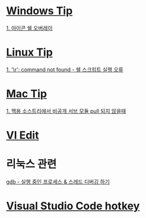 # [Windows Tip](Windows/README.md)   
[1. 아이콘 쉘 오버레이](Windows/IconShellOverlay/README.md "탐색기에서 git 상태 아이콘이 나오지 않을때")   



# [Linux Tip](Linux/README.md)
[1. '\r': command not found - 쉘 스크립트 실행 오류](Linux/CarriageReturn_CommandNotFound.md  "'\r': command not found - 쉘 스크립트 실행 오류시 해결법")   


# [Mac Tip](Mac/README.md)
[1. 맥용 소스트리에서 비공개 서브 모듈 pull 되지 않을때](Mac/git.md)   


# [VI Edit](vi/README.md)

# 리눅스 관련
[gdb - 실행 중인 프로세스 & 스레드 디버깅 하기](https://kukuta.tistory.com/202)


# [Visual Studio Code hotkey](VisualStudioCode.md)
